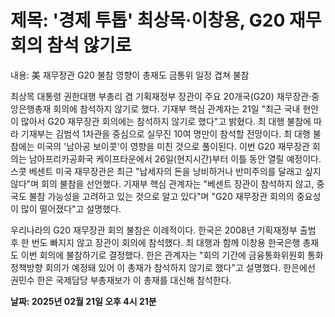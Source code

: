 # **제목: '경제 투톱' 최상목·이창용, G20 재무회의 참석 않기로**

  내용: 美 재무장관 G20 불참 영향이 총재도 금통위 일정 겹쳐 불참 

최상목 대통령 권한대행 부총리 겸 기획재정부 장관이 주요 20개국(G20) 재무장관·중앙은행총재 회의에 참석하지 않기로 했다. 기재부 핵심 관계자는 21일 "최근 국내 현안이 많아서 G20 재무장관 회의에는 참석하지 않기로 했다"고 밝혔다. 최 대행 불참에 따라 기재부는 김범석 1차관을 중심으로 실무진 10여 명만이 참석할 전망이다. 최 대행 불참에는 미국의 '남아공 보이콧'이 영향을 미친 것으로 풀이된다. 이번 G20 재무장관 회의는 남아프리카공화국 케이프타운에서 26일(현지시간)부터 이틀 동안 열릴 예정이다. 스콧 베센트 미국 재무장관은 최근 "납세자의 돈을 낭비하거나 반미주의를 달래고 싶지 않다"며 회의 불참을 선언했다. 기재부 핵심 관계자는 "베센트 장관이 참석하지 않고, 중국도 불참 가능성을 고려하고 있는 것으로 알고 있다"며 "G20 재무장관 회의의 중요성이 많이 떨어졌다"고 설명했다. 

우리나라의 G20 재무장관 회의 불참은 이례적이다. 한국은 2008년 기획재정부 출범 후 한 번도 빠지지 않고 장관이 회의에 참석했다. 최 대행과 함께 이창용 한국은행 총재도 이번 회의에 불참하기로 결정했다. 한은 관계자는 "회의 기간에 금융통화위원회 통화정책방향 회의가 예정돼 있어 이 총재가 참석하지 않기로 했다"고 설명했다. 한은에선 권민수 한은 국제담당 부총재보가 이 총재를 대신해 참석한다.

  **날짜: 2025년 02월 21일 오후 4시 21분**